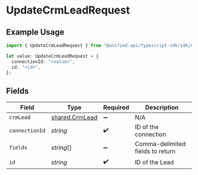 # UpdateCrmLeadRequest

## Example Usage

```typescript
import { UpdateCrmLeadRequest } from "@unified-api/typescript-sdk/sdk/models/operations";

let value: UpdateCrmLeadRequest = {
  connectionId: "<value>",
  id: "<id>",
};
```

## Fields

| Field                                                   | Type                                                    | Required                                                | Description                                             |
| ------------------------------------------------------- | ------------------------------------------------------- | ------------------------------------------------------- | ------------------------------------------------------- |
| `crmLead`                                               | [shared.CrmLead](../../../sdk/models/shared/crmlead.md) | :heavy_minus_sign:                                      | N/A                                                     |
| `connectionId`                                          | *string*                                                | :heavy_check_mark:                                      | ID of the connection                                    |
| `fields`                                                | *string*[]                                              | :heavy_minus_sign:                                      | Comma-delimited fields to return                        |
| `id`                                                    | *string*                                                | :heavy_check_mark:                                      | ID of the Lead                                          |